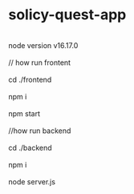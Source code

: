# solicy-quest-app
<br/>
node version v16.17.0
<br/>
<br/>
// how run frontent
<br/>
<br/>
cd ./frontend
<br/>
<br/>
npm i 
<br/>
<br/>
npm start 
<br/>
<br/>
//how run backend
<br/>
<br/>
cd ./backend
<br/>
<br/>
npm i
<br/>
<br/>
node server.js
